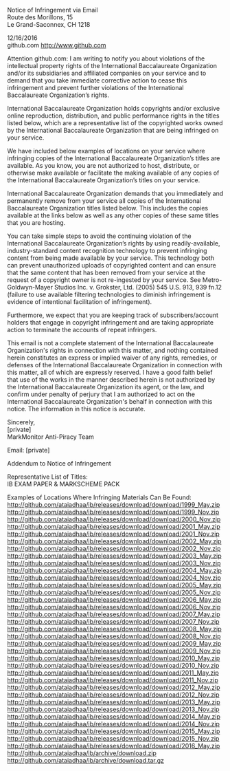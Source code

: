 Notice of Infringement via Email  
Route des Morillons, 15  
Le Grand-Saconnex, CH 1218  

12/16/2016  
github.com http://www.github.com

Attention github.com:
I am writing to notify you about violations of the intellectual property rights of the International Baccalaureate Organization and/or its subsidiaries and affiliated companies on your service and to demand that you take immediate corrective action to cease this infringement and prevent further violations of the International Baccalaureate Organization’s rights.

International Baccalaureate Organization holds copyrights and/or exclusive online reproduction, distribution, and public performance rights in the titles listed below, which are a representative list of the copyrighted works owned by the International Baccalaureate Organization that are being infringed on your service.

We have included below examples of locations on your service where infringing copies of the International Baccalaureate Organization’s titles are available. As you know, you are not authorized to host, distribute, or otherwise make available or facilitate the making available of any copies of the International Baccalaureate Organization’s titles on your service.

International Baccalaureate Organization demands that you immediately and permanently remove from your service all copies of the International Baccalaureate Organization titles listed below. This includes the copies available at the links below as well as any other copies of these same titles that you are hosting.

You can take simple steps to avoid the continuing violation of the International Baccalaureate Organization’s rights by using readily-available, industry-standard content recognition technology to prevent infringing content from being made available by your service. This technology both can prevent unauthorized uploads of copyrighted content and can ensure that the same content that has been removed from your service at the request of a copyright owner is not re-ingested by your service. See Metro-Goldwyn-Mayer Studios Inc. v. Grokster, Ltd. (2005) 545 U.S. 913, 939 fn.12 (failure to use available filtering technologies to diminish infringement is evidence of intentional facilitation of infringement).

Furthermore, we expect that you are keeping track of subscribers/account holders that engage in copyright infringement and are taking appropriate action to terminate the accounts of repeat infringers.

This email is not a complete statement of the International Baccalaureate Organization's rights in connection with this matter, and nothing contained herein constitutes an express or implied waiver of any rights, remedies, or defenses of the International Baccalaureate Organization in connection with this matter, all of which are expressly reserved. I have a good faith belief that use of the works in the manner described herein is not authorized by the International Baccalaureate Organization its agent, or the law, and confirm under penalty of perjury that I am authorized to act on the International Baccalaureate Organization's behalf in connection with this notice. The information in this notice is accurate.

Sincerely,  
[private]  
MarkMonitor Anti-Piracy Team

Email: [private]

Addendum to Notice of Infringement

Representative List of Titles:  
IB EXAM PAPER & MARKSCHEME PACK

Examples of Locations Where Infringing Materials Can Be Found:  
http://github.com/ataiadhaa/ib/releases/download/download/1999_May.zip  
http://github.com/ataiadhaa/ib/releases/download/download/1999_Nov.zip  
http://github.com/ataiadhaa/ib/releases/download/download/2000_Nov.zip  
http://github.com/ataiadhaa/ib/releases/download/download/2001_May.zip  
http://github.com/ataiadhaa/ib/releases/download/download/2001_Nov.zip  
http://github.com/ataiadhaa/ib/releases/download/download/2002_May.zip   
http://github.com/ataiadhaa/ib/releases/download/download/2002_Nov.zip  
http://github.com/ataiadhaa/ib/releases/download/download/2003_May.zip  
http://github.com/ataiadhaa/ib/releases/download/download/2003_Nov.zip  
http://github.com/ataiadhaa/ib/releases/download/download/2004_May.zip  
http://github.com/ataiadhaa/ib/releases/download/download/2004_Nov.zip  
http://github.com/ataiadhaa/ib/releases/download/download/2005_May.zip  
http://github.com/ataiadhaa/ib/releases/download/download/2005_Nov.zip  
http://github.com/ataiadhaa/ib/releases/download/download/2006_May.zip  
http://github.com/ataiadhaa/ib/releases/download/download/2006_Nov.zip  
http://github.com/ataiadhaa/ib/releases/download/download/2007_May.zip  
http://github.com/ataiadhaa/ib/releases/download/download/2007_Nov.zip  
http://github.com/ataiadhaa/ib/releases/download/download/2008_May.zip  
http://github.com/ataiadhaa/ib/releases/download/download/2008_Nov.zip  
http://github.com/ataiadhaa/ib/releases/download/download/2009_May.zip  
http://github.com/ataiadhaa/ib/releases/download/download/2009_Nov.zip  
http://github.com/ataiadhaa/ib/releases/download/download/2010_May.zip  
http://github.com/ataiadhaa/ib/releases/download/download/2010_Nov.zip  
http://github.com/ataiadhaa/ib/releases/download/download/2011_May.zip  
http://github.com/ataiadhaa/ib/releases/download/download/2011_Nov.zip  
http://github.com/ataiadhaa/ib/releases/download/download/2012_May.zip  
http://github.com/ataiadhaa/ib/releases/download/download/2012_Nov.zip  
http://github.com/ataiadhaa/ib/releases/download/download/2013_May.zip  
http://github.com/ataiadhaa/ib/releases/download/download/2013_Nov.zip  
http://github.com/ataiadhaa/ib/releases/download/download/2014_May.zip  
http://github.com/ataiadhaa/ib/releases/download/download/2014_Nov.zip  
http://github.com/ataiadhaa/ib/releases/download/download/2015_May.zip  
http://github.com/ataiadhaa/ib/releases/download/download/2015_Nov.zip  
http://github.com/ataiadhaa/ib/releases/download/download/2016_May.zip  
http://github.com/ataiadhaa/ib/archive/download.zip  
http://github.com/ataiadhaa/ib/archive/download.tar.gz  
